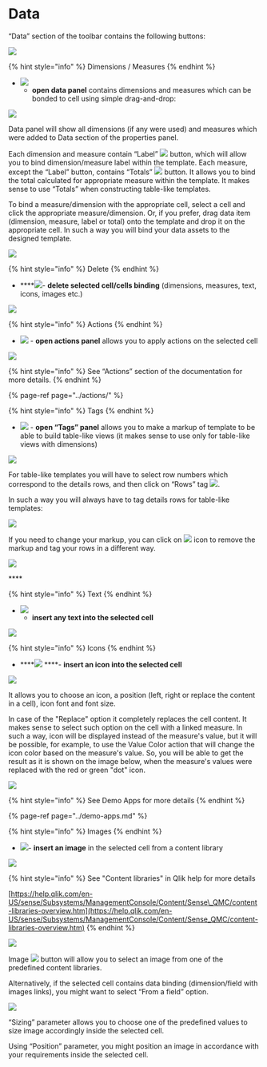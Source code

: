 # Data

“Data” section of the toolbar contains the following buttons:

![](../.gitbook/assets/datapanel.png)

{% hint style="info" %}
Dimensions / Measures
{% endhint %}

* ![](../.gitbook/assets/image%20%2891%29.png)  - **open data panel** contains dimensions and measures which can be bonded to cell using simple drag-and-drop:

![](../.gitbook/assets/image%20%2892%29.png)

Data panel will show all dimensions \(if any were used\) and measures which were added to Data section of the properties panel.

Each dimension and measure contain “Label” ![](../.gitbook/assets/image%20%2870%29.png) button, which will allow you to bind dimension/measure label within the template. Each measure, except the “Label” button, contains “Totals”   ![](../.gitbook/assets/image%20%2848%29.png) button. It allows you to bind the total calculated for appropriate measure within the template. It makes sense to use “Totals” when constructing table-like templates. 

To bind a measure/dimension with the appropriate cell, select a cell and click the appropriate measure/dimension. Or, if you prefer, drag data item \(dimension, measure, label or total\) onto the template and drop it on the appropriate cell. In such a way you will bind your data assets to the designed template.

![](../.gitbook/assets/2019-04-02_11-16-58.gif)



{% hint style="info" %}
Delete
{% endhint %}

*   ****![](../.gitbook/assets/image%20%2859%29.png)- **delete selected cell/cells binding** \(dimensions, measures, text, icons, images etc.\)

![](../.gitbook/assets/2019-04-02_11-21-12.gif)



{% hint style="info" %}
Actions
{% endhint %}

* ![](../.gitbook/assets/image%20%282%29.png) -   **open actions panel** allows you to apply actions on the selected cell

![](../.gitbook/assets/image%20%2813%29.png)

{% hint style="info" %}
See “Actions” section of the documentation for more details.
{% endhint %}

{% page-ref page="../actions/" %}



{% hint style="info" %}
Tags
{% endhint %}

* ![](../.gitbook/assets/image%20%2852%29.png) -   **open “Tags” panel** allows you to make a markup of template to be able to build table-like views \(it makes sense to use only for table-like views with dimensions\)

![](../.gitbook/assets/image%20%2861%29.png)

For table-like templates you will have to select row numbers which correspond to the details rows, and then click on “Rows” tag ![](../.gitbook/assets/image%20%2893%29.png).

In such a way you will always have to tag details rows for table-like templates:

![](../.gitbook/assets/2019-04-02_10-53-45.gif)

If you need to change your markup, you can click on ![](../.gitbook/assets/image%20%2819%29.png) icon to remove the markup and tag your rows in a different way.

![](../.gitbook/assets/image%20%2877%29.png)

\*\*\*\*

{% hint style="info" %}
Text
{% endhint %}

* ![](../.gitbook/assets/image%20%28140%29.png)   - **insert any text into the selected cell**

![](../.gitbook/assets/2019-04-02_11-08-04.gif)



{% hint style="info" %}
Icons
{% endhint %}

* \*\*\*\*![](../.gitbook/assets/image%20%2858%29.png) ****- **insert an icon into the selected cell**

![](../.gitbook/assets/2019-04-02_11-05-29.gif)

It allows you to choose an icon, a position \(left, right or replace the content in a cell\), icon font and font size. 

In case of the "Replace" option it completely replaces the cell content. It makes sense to select such option on the cell with a linked measure. In such a way, icon will be displayed instead of the measure's value, but it will be possible, for example, to use the Value Color action that will change the icon color based on the measure's value. So, you will be able to get the result as it is shown on the image below, when the measure's values were replaced with the red or green "dot" icon.

![](../.gitbook/assets/iconsreplacesvalues.png)

{% hint style="info" %}
See Demo Apps for more details
{% endhint %}

{% page-ref page="../demo-apps.md" %}



{% hint style="info" %}
Images
{% endhint %}

* ![](../.gitbook/assets/image%20%28133%29.png)- **insert an image** in the selected cell from a content library

![](../.gitbook/assets/data1.png)

{% hint style="info" %}
See "Content libraries" in Qlik help for more details

[https://help.qlik.com/en-US/sense/Subsystems/ManagementConsole/Content/Sense\_QMC/content-libraries-overview.htm](https://help.qlik.com/en-US/sense/Subsystems/ManagementConsole/Content/Sense_QMC/content-libraries-overview.htm)
{% endhint %}

![](../.gitbook/assets/2019-04-02_11-31-16.gif)

Image ![](../.gitbook/assets/image%20%2878%29.png) button will allow you to select an image from one of the predefined content libraries.

Alternatively, if the selected cell contains data binding \(dimension/field with images links\), you might want to select “From a field” option.

![](../.gitbook/assets/2019-04-02_11-38-31.gif)

“Sizing” parameter allows you to choose one of the predefined values to size image accordingly inside the selected cell.

 Using “Position” parameter, you might position an image in accordance with your requirements inside the selected cell.

